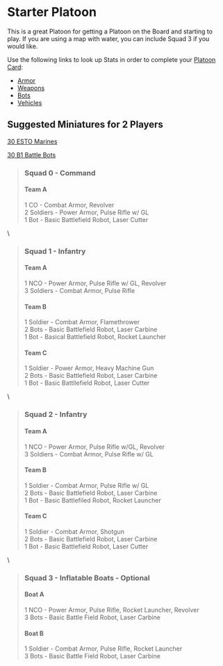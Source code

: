 # Starter Platoon

This is a great Platoon for getting a Platoon on the Board and starting to play. If you are using a map with water, you can include Squad 3 if you would like.

Use the following links to look up Stats in order to complete your [Platoon Card](../platoon\_card.md):

* [Armor](../../equipment/armor.md)
* [Weapons](../../equipment/weapons.md)
* [Bots](../../equipment/bots.md)
* [Vehicles](../../equipment/vehicles.md)

## **Suggested Miniatures for 2 Players**

[30 ESTO Marines](https://www.etsy.com/listing/1208900159/esto-marines-for-tabletop-wargaming-epic)

[30 B1 Battle Bots](https://www.etsy.com/listing/1211439634/b1-battle-bots-expansion-for-tabletop)

> ### **Squad 0 - Command**
>
> #### **Team A**
>
> 1 CO - Combat Armor, Revolver\
> 2 Soldiers - Power Armor, Pulse Rifle w/ GL\
> 1 Bot - Basic Battlefield Robot, Laser Cutter

\


> ### **Squad 1 - Infantry**
>
> #### **Team A**
>
> 1 NCO - Power Armor, Pulse Rifle w/ GL, Revolver\
> 3 Soldiers - Combat Armor, Pulse Rifle
>
> #### **Team B**
>
> 1 Soldier - Combat Armor, Flamethrower\
> 2 Bots - Basic Battlefield Robot, Laser Carbine\
> 1 Bot - Basical Battlefield Robot, Rocket Launcher
>
> #### **Team C**
>
> 1 Soldier - Power Armor, Heavy Machine Gun\
> 2 Bots - Basic Battlefield Robot, Laser Carbine\
> 1 Bot - Basic Battllefield Robot, Laser Cutter

\


> ### **Squad 2 - Infantry**
>
> #### **Team A**
>
> 1 NCO - Power Armor, Pulse Rifle w/GL, Revolver\
> 3 Soldiers - Combat Armor, Pulse Rifle w/ GL
>
> #### **Team B**
>
> 1 Soldier - Combat Armor, Pulse Rifle w/ GL\
> 2 Bots - Basic Battlefield Robot, Laser Carbine\
> 1 Bot - Basic Battlefiled Robot, Rocket Launcher
>
> #### **Team C**
>
> 1 Soldier - Combat Armor, Shotgun\
> 2 Bots - Basic Battlefield Robot, Laser Carbine\
> 1 Bot - Basic Battlefield Robot, Laser Cutter

\


> ### **Squad 3 - Inflatable Boats - Optional**
>
> #### **Boat A**
>
> 1 NCO - Power Armor, Pulse Rifle, Rocket Launcher, Revolver\
> 3 Bots - Basic Battle Field Robot, Laser Carbine
>
> #### **Boat B**
>
> 1 Soldier - Combat Armor, Pulse Rifle, Rocket Launcher\
> 3 Bots - Basic Battle Field Robot, Laser Carbine
